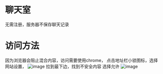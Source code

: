  # 聊天室
 无需注册，服务器不保存聊天记录
# 访问方法
因为浏览器会阻止混合内容，访问需要使用chrome， 
点击地址栏小锁图标，选择网站设置，
![image](https://github.com/Alrusix/alrusix.github.io/blob/main/QQ20241010-140111.png?raw=true)
拉到最下边，找到不安全内容 选择允许
![image](https://github.com/Alrusix/alrusix.github.io/blob/main/QQ20241010-140131.png?raw=true)
 
